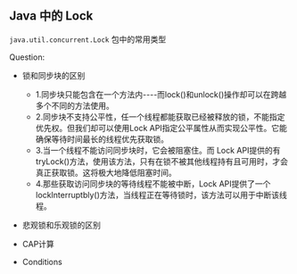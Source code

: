 ## Java 中的 Lock

`java.util.concurrent.Lock` 包中的常用类型

Question: 

- 锁和同步块的区别

  - 1.同步块只能包含在一个方法内----而lock()和unlock()操作却可以在跨越多个不同的方法使用。 
  - 2.同步块不支持公平性，任一个线程都能获取已经被释放的锁，不能指定优先权。但我们却可以使用Lock API指定公平属性从而实现公平性。它能确保等待时间最长的线程优先获取锁。  
  - 3.当一个线程不能访问同步块时，它会被阻塞住。而 Lock API提供的有 tryLock()方法，使用该方法，只有在锁不被其他线程持有且可用时，才会真正获取锁。这将极大地降低阻塞时间。  
  - 4.那些获取访问同步块的等待线程不能被中断，Lock API提供了一个 lockInterruptbly()方法，当线程正在等待锁时，该方法可以用于中断该线程。


- 悲观锁和乐观锁的区别

- CAP计算

- Conditions

